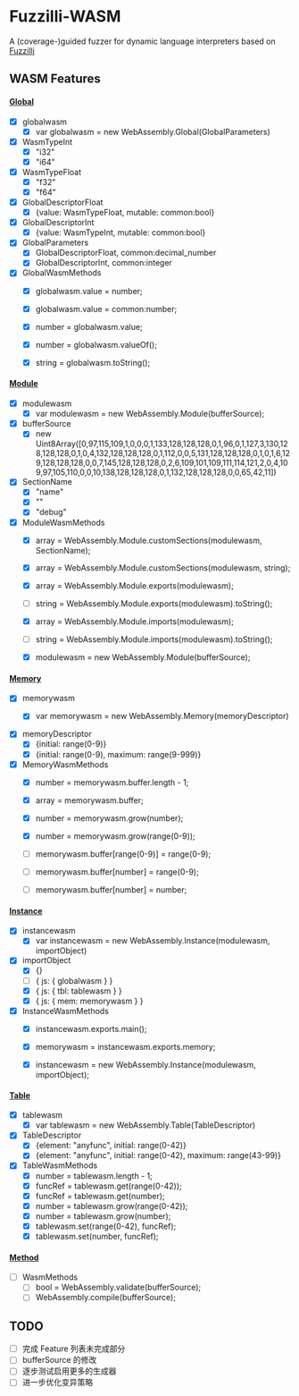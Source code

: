 # Fuzzilli-WASM
A (coverage-)guided fuzzer for dynamic language interpreters based on [Fuzzilli](https://github.com/googleprojectzero/fuzzilli)

## WASM Features
#### [Global](https://developer.mozilla.org/en-US/docs/Web/JavaScript/Reference/Global_Objects/WebAssembly/Global)

- [x] globalwasm 
	- [x] var globalwasm = new WebAssembly.Global(GlobalParameters)

- [x] WasmTypeInt 
	- [x] "i32"
	- [x] "i64"

- [x] WasmTypeFloat 
	- [x] "f32"
	- [x] "f64"

- [x] GlobalDescriptorFloat 
	- [x] {value: WasmTypeFloat, mutable: common:bool}

- [x] GlobalDescriptorInt 
	- [x] {value: WasmTypeInt, mutable: common:bool}

- [x] GlobalParameters 
	- [x] GlobalDescriptorFloat, common:decimal_number
	- [x] GlobalDescriptorInt, common:integer

- [x] GlobalWasmMethods 
	- [x] globalwasm.value = number;
	- [x] globalwasm.value = common:number;
	- [x] number = globalwasm.value;
	- [x] number = globalwasm.valueOf();
	- [x] string = globalwasm.toString();


#### [Module](https://developer.mozilla.org/en-US/docs/Web/JavaScript/Reference/Global_Objects/WebAssembly/Module)

- [x] modulewasm 
	- [x] var  modulewasm = new WebAssembly.Module(bufferSource); 

- [x] bufferSource  
	- [x] new Uint8Array([0,97,115,109,1,0,0,0,1,133,128,128,128,0,1,96,0,1,127,3,130,128,128,128,0,1,0,4,132,128,128,128,0,1,112,0,0,5,131,128,128,128,0,1,0,1,6,129,128,128,128,0,0,7,145,128,128,128,0,2,6,109,101,109,111,114,121,2,0,4,109,97,105,110,0,0,10,138,128,128,128,0,1,132,128,128,128,0,0,65,42,11])

- [x] SectionName 
	- [x] "name"
	- [x] ""
	- [x] "debug"

- [x] ModuleWasmMethods 
	- [x] array = WebAssembly.Module.customSections(modulewasm, SectionName);
	- [x] array = WebAssembly.Module.customSections(modulewasm, string);
	- [x] array = WebAssembly.Module.exports(modulewasm);
	- [ ] string = WebAssembly.Module.exports(modulewasm).toString();
	- [x] array = WebAssembly.Module.imports(modulewasm);
	- [ ] string = WebAssembly.Module.imports(modulewasm).toString();
	- [x] modulewasm = new WebAssembly.Module(bufferSource);
 

#### [Memory](https://developer.mozilla.org/en-US/docs/Web/JavaScript/Reference/Global_Objects/WebAssembly/Memory)

- [x] memorywasm 
    - [x] var memorywasm = new WebAssembly.Memory(memoryDescriptor)


- [x] memoryDescriptor 
	- [x] {initial: range(0-9)}
	- [x] {initial: range(0-9), maximum: range(9-999)}

- [x] MemoryWasmMethods 
	- [x] number = memorywasm.buffer.length - 1;
	- [x] array = memorywasm.buffer;
	- [x] number = memorywasm.grow(number);
	- [x] number = memorywasm.grow(range(0-9));
	- [ ] memorywasm.buffer[range(0-9)] = range(0-9);
	- [ ] memorywasm.buffer[number] = range(0-9);
	- [ ] memorywasm.buffer[number] = number;


#### [Instance](https://developer.mozilla.org/en-US/docs/Web/JavaScript/Reference/Global_Objects/WebAssembly/Instance)

- [x] instancewasm 
	- [x] var instancewasm = new WebAssembly.Instance(modulewasm, importObject)

- [x] importObject 
	- [x] {}
	- [ ] { js: { globalwasm } }
	- [x] { js: { tbl: tablewasm } }
	- [x] { js: { mem: memorywasm } }

- [x] InstanceWasmMethods 
	- [x] instancewasm.exports.main();
	- [x] memorywasm = instancewasm.exports.memory;
	- [x] instancewasm = new WebAssembly.Instance(modulewasm, importObject);


#### [Table](https://developer.mozilla.org/en-US/docs/Web/JavaScript/Reference/Global_Objects/WebAssembly/Table)

- [x] tablewasm 
	- [x] var tablewasm = new WebAssembly.Table(TableDescriptor)

- [x] TableDescriptor 
	- [x] {element: "anyfunc", initial: range(0-42)}
	- [x] {element: "anyfunc", initial: range(0-42), maximum: range(43-99)}

- [x] TableWasmMethods 
	- [x] number = tablewasm.length - 1;
	- [x] funcRef = tablewasm.get(range(0-42));
	- [x] funcRef = tablewasm.get(number);
	- [x] number = tablewasm.grow(range(0-42));
	- [x] number = tablewasm.grow(number);
	- [x] tablewasm.set(range(0-42), funcRef);
	- [x] tablewasm.set(number, funcRef);
	
#### [Method](https://developer.mozilla.org/en-US/docs/Web/JavaScript/Reference/Global_Objects/WebAssembly#Methods)

- [ ] WasmMethods 
	- [ ] bool = WebAssembly.validate(bufferSource);
	- [ ] WebAssembly.compile(bufferSource);

## TODO
- [ ] 完成 Feature 列表未完成部分
- [ ] bufferSource 的修改
- [ ] 逐步测试启用更多的生成器
- [ ] 进一步优化变异策略